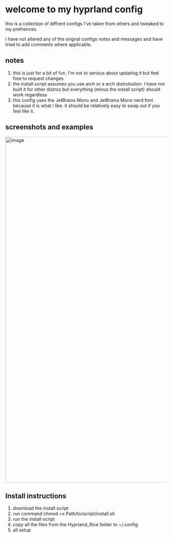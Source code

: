 # welcome to my hyprland config

this is a collection of diffrent configs I've taken from others and tweaked to my prefrences. 

I have not altered any of the orignal configs notes and messages and have tried to add comments where applicable.

## notes

1. this is just for a bit of fun. I'm not to serious about updating it but feel free to request changes
2. the install script assumes you use arch or a arch distrobution. I have not built it for other distros but everything (minus the install script) should work regardless
3. this config uses the JetBrains Mono and JetBrains Mono nerd font because it is what I like. it should be relatively easy to swap out if you feel like it.

## screenshots and examples
<img width="1920" height="1080" alt="image" src="https://github.com/user-attachments/assets/8b837158-eb2d-4fd5-a0af-189dd6073159" />


## Install instructions
 1. download the install script
 2. run command chmod +x Path/to/script/install.sh
 3. run the install script
 4. copy all the files from the Hyprland_Rice folder to ~/.config
 5. all setup
